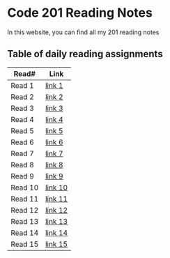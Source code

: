# Code 201 Reading Notes

In this website, you can find all my 201 reading notes

## Table of daily reading assignments

Read#    |  Link
-----------|--------------
Read 1     |  [link 1](https://roukiasalahi.github.io/reading-notes/class01)
Read 2     |  [link 2]()
Read 3     |  [link 3]()
Read 4     |  [link 4]()
Read 5     |  [link 5]()
Read 6     |  [link 6]()
Read 7     |  [link 7]()
Read 8     |  [link 8]()
Read 9     |  [link 9]()
Read 10    |  [link 10]()
Read 11    |  [link 11]()
Read 12    |  [link 12]()
Read 13    |  [link 13]()
Read 14    |  [link 14]()
Read 15    |  [link 15]()